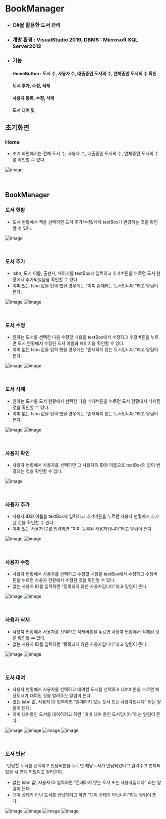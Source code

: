 # BookManager
- ### C#을 활용한 도서 관리
- ### 개발 환경 : VisualStudio 2019, DBMS : Microsoft SQL Server2012
- ### 기능 
  #### HomeButton : 도서 수, 사용자 수, 대출중인 도서의 수, 연체중인 도서의 수 확인
  #### 도서 추가, 수정, 삭제
  #### 사용자 등록, 수정, 삭제
  #### 도서 대여 및 

## 초기화면
 ### Home
 - 초기 화면에서는 전체 도서 수, 사용자 수, 대출중인 도서의 수, 연체중인 도서의 수를 확인할 수 있다.
 
 ![image](https://user-images.githubusercontent.com/62640232/87032416-8cc95180-c21f-11ea-8e10-caa3b0988fd6.png)
 
 </br>
 
## BookManager
 ### 도서 현황
 - 도서 현황에서 책을 선택하면 도서 추가/수정/삭제 textBox가 변경하는 것을 확인할 수 있다.

![image](https://user-images.githubusercontent.com/62640232/87032543-bf734a00-c21f-11ea-8e12-1515ebc7c981.png)

</br>

 ### 도서 추가
- Isbn, 도서 이름, 출판사, 페이지를 textBox에 입력하고 추가버튼을 누르면 도서 현황에서 추가되었음을 확인할 수 있다.
- 이미 있는 Isbn 값을 입력 했을 경우에는 “이미 존재하는 도서입니다.”라고 알림이 뜬다.

![image](https://user-images.githubusercontent.com/62640232/87032675-edf12500-c21f-11ea-94e6-067fdd75fe2b.png)
![image](https://user-images.githubusercontent.com/62640232/87032699-f9445080-c21f-11ea-8783-00f346982c78.png)

</br>

### 도서 수정
- 원하는 도서를 선택한 다음 수정할 내용을 textBox에서 수정하고 수정버튼을 누르면 도서 현황에서 
  수정된 도서 이름과 페이지를 확인할 수 있다.
- 이미 없는 Isbn 값을 입력 했을 경우에는 “존재하지 않는 도서입니다.”라고 알림이 뜬다.

![image](https://user-images.githubusercontent.com/62640232/87032886-40324600-c220-11ea-8a76-f665282b7618.png)
![image](https://user-images.githubusercontent.com/62640232/87032918-4c1e0800-c220-11ea-8167-453b39c5be7c.png)

</br>

### 도서 삭제
- 원하는 도서를 도서 현황에서 선택한 다음 삭제버튼을 누르면 도서 현황에서 삭제된 것을 확인할 수 있다.
- 이미 없는 Isbn 값을 입력 했을 경우에는 “존재하지 않는 도서입니다.”라고 알림이 뜬다.

![image](https://user-images.githubusercontent.com/62640232/87033005-6c4dc700-c220-11ea-9f3f-c09b398da2fd.png)
![image](https://user-images.githubusercontent.com/62640232/87033028-753e9880-c220-11ea-9b5f-e984fb5ca297.png)

</br>

### 사용자 확인
- 사용자 현황에서 사용자를 선택하면 그 사용자의 ID와 이름으로 textBox의 값이 변경되는 것을 확인할 수 있다.

![image](https://user-images.githubusercontent.com/62640232/87033567-66a4b100-c221-11ea-8bde-97169cfa51ef.png)

</br>

### 사용자 추가
- 사용자 ID와 이름을 textBox에 입력하고 추가버튼을 누르면 사용자 현황에서 추가된 것을 확인할 수 있다.
- 이미 있는 사용자 ID를 입력하면 “이미 등록된 사용자입니다”라고 알림이 뜬다. 

![image](https://user-images.githubusercontent.com/62640232/87033519-542a7780-c221-11ea-8a53-90de2f069061.png)
![image](https://user-images.githubusercontent.com/62640232/87033527-57256800-c221-11ea-8fef-707adee8a691.png)

</br>

### 사용자 수정
- 사용자 현황에서 사용자를 선택하고 수정할 내용을 textBox에서 수정하고 수정버튼을 누르면 사용자 현황에서 
  수정된 것을 확인할 수 있다.
- 없는 사용자 ID를 입력하면 “등록되지 않은 사용자입니다”라고 알림이 뜬다.

![image](https://user-images.githubusercontent.com/62640232/87033485-47a61f00-c221-11ea-9d33-d5b3b5fd2de6.png)
![image](https://user-images.githubusercontent.com/62640232/87033492-4aa10f80-c221-11ea-80a2-ff523903c545.png)

</br>

### 사용자 삭제
- 사용자 현황에서 사용자를 선택하고 삭제버튼을 누르면 사용자 현황에서 삭제된 것을 확인할 수 있다.
- 없는 사용자 ID를 입력하면 “등록되지 않은 사용자입니다”라고 알림이 뜬다.

![image](https://user-images.githubusercontent.com/62640232/87033449-365d1280-c221-11ea-840b-0103b1d8ed4e.png)
![image](https://user-images.githubusercontent.com/62640232/87033451-3826d600-c221-11ea-9154-654e6449eb8c.png)

</br>

### 도서 대여
- 사용자 현황에서 사용자를 선택하고 대여할 도서를 선택하고 대여버튼을 누르면 해당도서가 대여된
  것을 알려주는 알림이 뜬다. 
- 없는 Isbn 값, 사용자 ID 입력하면 “존재하지 않는 도서 또는 사용자입니다” 라는 알림이 뜬다.
- 이미 대여중인 도서를 대여하려고 하면 “이미 대여 중인 도서입니다”라는 알림이 뜬다.

![image](https://user-images.githubusercontent.com/62640232/87033404-22191580-c221-11ea-8036-c8e1689ad462.png)
![image](https://user-images.githubusercontent.com/62640232/87033413-25140600-c221-11ea-85e8-24bd1e6da855.png)
![image](https://user-images.githubusercontent.com/62640232/87033416-26ddc980-c221-11ea-81b9-8567f6071b44.png)
![image](https://user-images.githubusercontent.com/62640232/87033422-280ef680-c221-11ea-8a2a-1f771b19d6be.png)

</br>

### 도서 반납
-반납할 도서를 선택하고 반납버튼을 누르면 해당도서가 반납되었다고 알려주고 연체되었을 시 
 연체 되었다고 알려준다.  
- 없는 Isbn 값, 사용자 ID 입력하면 “존재하지 않는 도서 또는 사용자입니다” 라는 알림이 뜬다.
- 대여 상태가 아닌 도서를 반납하려고 하면 “대여 상태가 아닙니다”라는 알림이 뜬다.

![image](https://user-images.githubusercontent.com/62640232/87033323-fdbd3900-c220-11ea-8d80-d7f2919efdf4.png)
![image](https://user-images.githubusercontent.com/62640232/87033352-0c0b5500-c221-11ea-8762-22cb340d6d78.png)
![image](https://user-images.githubusercontent.com/62640232/87033369-1299cc80-c221-11ea-8002-ecaf10410f28.png)
![image](https://user-images.githubusercontent.com/62640232/87033375-16c5ea00-c221-11ea-8b17-ba5245718ef3.png)

</br>

















